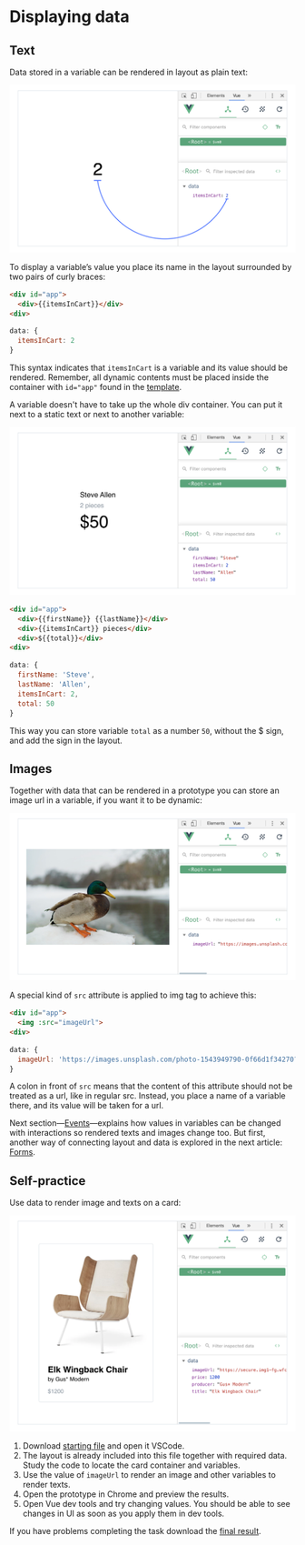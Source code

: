 # Displaying data

## Text

Data stored in a variable can be rendered in layout as plain text:

![2 in the middle of the screen](./media/connect-text.png)

To display a variable’s value you place its name in the layout surrounded by two pairs of curly braces:

```html
<div id="app">
  <div>{{itemsInCart}}</div>
<div>
```
```js
data: {
  itemsInCart: 2
}
```

This syntax indicates that `itemsInCart` is a variable and its value should be rendered. Remember, all dynamic contents must be placed inside the container with `id="app"` found in the [template](./../Setup/).

A variable doesn't have to take up the whole div container. You can put it next to a static text or next to another variable: 

![Steve Allen, 2 pieces, $50 in the middle of the screen](./media/connect-text-2.png)

```html
<div id="app">
  <div>{{firstName}} {{lastName}}</div>
  <div>{{itemsInCart}} pieces</div>
  <div>${{total}}</div>
<div>
```
```js
data: {
  firstName: 'Steve',
  lastName: 'Allen',
  itemsInCart: 2,
  total: 50
}
```

This way you can store variable `total` as a number `50`, without the $ sign, and add the sign in the layout.

## Images

Together with data that can be rendered in a prototype you can store an image url in a variable, if you want it to be dynamic:

![a picture of a duck](./media/connect-image.png)

A special kind of `src` attribute is applied to img tag to achieve this:

```html
<div id="app">
  <img :src="imageUrl">
<div>
```
```js
data: {
  imageUrl: 'https://images.unsplash.com/photo-1543949790-0f66d1f34270?ixlib=rb-1.2.1&ixid=eyJhcHBfaWQiOjEyMDd9&auto=format&fit=crop&w=1200&q=80'
}
```

A colon in front of `src` means that the content of this attribute should not be treated as a url, like in regular src. <!-- todo: link: to Layout basics about images and src --> Instead, you place a name of a variable there, and its value will be taken for a url. 

Next section—[Events](./../Events/click.md)—explains how values in variables can be changed with interactions so rendered texts and images change too. But first, another way of connecting layout and data is explored in the next article: [Forms](./forms.md). 

<!-- todo: links? :href="linkUrl" -->

## Self-practice

Use data to render image and texts on a card:

<!-- referfence: https://www.allmodern.com/furniture/pdp/gus-modern-elk-wingback-chair-gus1423.html?piid=28413244 -->
![a card with a photo of a chair, its name, producer and price](./media/connect-practice-1.png)

1. Download [starting file](./../../../course-files/interaction-basics/data/data-text-and-image-practice-start.html.zip) and open it VSCode.
2. The layout is already included into this file together with required data. Study the code to locate the card container and variables.
3. Use the value of `imageUrl` to render an image and other variables to render texts.
4. Open the prototype in Chrome and preview the results.
5. Open Vue dev tools and try changing values. You should be able to see changes in UI as soon as you apply them in dev tools.

If you have problems completing the task download the [final result](./../../../course-files/interaction-basics/data/data-text-and-image-practice-end.html.zip).



<!-- too early
## Background

```html
<div id="app">
  <div :style=""></div>
<div>
```
```js
data: {
  bgUrl: 'https://images.unsplash.com/photo-1543949790-0f66d1f34270?ixlib=rb-1.2.1&ixid=eyJhcHBfaWQiOjEyMDd9&auto=format&fit=crop&w=1200&q=80'
}
```-->